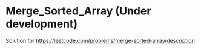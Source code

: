 # Merge_Sorted_Array (Under development)

Solution for https://leetcode.com/problems/merge-sorted-array/description